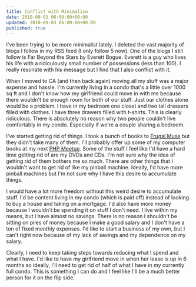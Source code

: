 ```yaml
---
title: Conflict with Minimalism
date: 2010-09-03 06:00:00+00:00
updated: 2010-09-03 06:00:00+00:00
published: true
---
```


I've been trying to be more minimalist lately. I deleted the vast majority of blogs I follow in my RSS feed (I only follow 5 now). One of the blogs I still follow is Far Beyond the Stars by Everett Bogue. Everett is a guy who lives his life with a ridiculously small number of possessions (less than 100). I really resonate with his message but I find that I also conflict with it.

When I moved to CA (and then back again) moving all my stuff was a major expense and hassle. I'm currently living in a condo that's a little over 1000 sq ft and I don't know how my girlfriend could move in with me because there wouldn't be enough room for both of our stuff. Just our clothes alone would be a problem. I have in my bedroom one closet and two tall dressers filled with clothes. I have three drawers filled with t-shirts. This is clearly ridiculous. There is absolutely no reason why two people couldn't live comfortably in my condo. Especially if we're a couple sharing a bedroom.

I've started getting rid of things. I took a bunch of books to [Frugal Muse](http://www.frugalmuse.com/) but they didn't take many of them. I'll probably offer up some of my computer books at my next [PHP Meetup](http://www.madisonphp.com). Some of the stuff I feel like I'd have a hard time getting rid of are my DVDs and CDs. I'm not sure why the idea of getting rid of them bothers me so much. There are other things that I wouldn't want to get rid of like my pinball machine. Ideally, I'd have more pinball machines but I'm not sure why I have this desire to accumulate things.

I would have a lot more freedom without this weird desire to accumulate stuff. I'd be content living in my condo (which is paid off) instead of looking to buy a house and taking on a mortgage. I'd also have more money because I wouldn't be spending it on stuff I don't need. I live within my means, but I have almost no savings. There is no reason I shouldn't be sitting on piles of money because I make a good salary and I don't have a ton of fixed monthly expenses. I'd like to start a business of my own, but I can't right now because of my lack of savings and my dependence on my salary.

Clearly, I need to keep taking steps towards reducing what I spend and what I have. I'd like to have my girlfriend move in when her lease is up in 6 months so ideally, I'll need to get rid of half of what I have in my currently full condo. This is something I can do and I feel like I'll be a much better person for it on the flip side.

